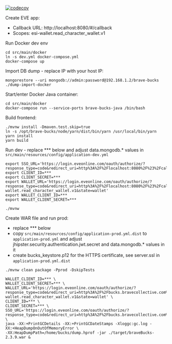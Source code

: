 [![codecov](https://codecov.io/gh/bahrmichael/brave-bucks/branch/master/graph/badge.svg)](https://codecov.io/gh/bahrmichael/brave-bucks)

Create EVE app:
- Callback URL: http://localhost:8080/#/callback
- Scopes: esi-wallet.read_character_wallet.v1

Run Docker dev env
```
cd src/main/docker
ln -s dev.yml docker-compose.yml
docker-compose up
```

Import DB dump - replace IP with your host IP:
```
mongorestore --uri mongodb://admin:password@192.168.1.2/brave-bucks ./dump-import-docker
```

Start/enter Docker Java container:
```
cd src/main/docker
docker-compose run --service-ports brave-bucks-java /bin/bash
```

Build frontend:
```
./mvnw install -Dmaven.test.skip=true
ln -s /opt/brave-bucks/node/yarn/dist/bin/yarn /usr/local/bin/yarn
yarn install
yarn build
```

Run dev - replace *** below and adjust data.mongodb.* values in `src/main/resources/config/application-dev.yml`
```
export SSO_URL='https://login.eveonline.com/oauth/authorize/?response_type=code&redirect_uri=http%3A%2F%2Flocalhost:8080%2F%23%2Fcallback&client_id=***&scope=&state=uniquestate123'
export CLIENT_ID=***
export CLIENT_SECRET=***
export WALLET_URL='https://login.eveonline.com/oauth/authorize/?response_type=code&redirect_uri=http%3A%2F%2Flocalhost:8080%2F%23%2Fcallback&client_id=***&scope=esi-wallet.read_character_wallet.v1&state=wallet'
export WALLET_CLIENT_ID=***
export WALLET_CLIENT_SECRET=***

./mvnw
```

Create WAR file and run prod:
- replace *** below
- copy `src/main/resources/config/application-prod.yml.dist` to 
`application-prod.yml` and adjust jhipster.security.authentication.jwt.secret and data.mongodb.* values in it
- create bucks_keystore.p12 for the HTTPS certificate, see server.ssl in `application-prod.yml.dist`
```
./mvnw clean package -Pprod -DskipTests

WALLET_CLIENT_ID=*** \
WALLET_CLIENT_SECRET=*** \
WALLET_URL='https://login.eveonline.com/oauth/authorize/?response_type=code&redirect_uri=http%3A%2F%2Fbucks.bravecollective.com%2F%23%2Fcallback&client_id=***&scope=esi-wallet.read_character_wallet.v1&state=wallet' \
CLIENT_ID=*** \
CLIENT_SECRET=*** \
SSO_URL='https://login.eveonline.com/oauth/authorize/?response_type=code&redirect_uri=http%3A%2F%2Fbucks.bravecollective.com%2F%23%2Fcallback&client_id=***&scope=&state=uniquestate123' \
java -XX:+PrintGCDetails -XX:+PrintGCDateStamps -Xloggc:gc.log -XX:+HeapDumpOnOutOfMemoryError \
-XX:HeapDumpPath=/home/bucks/dump.hprof -jar ./target/braveBucks-2.3.9.war &
```
